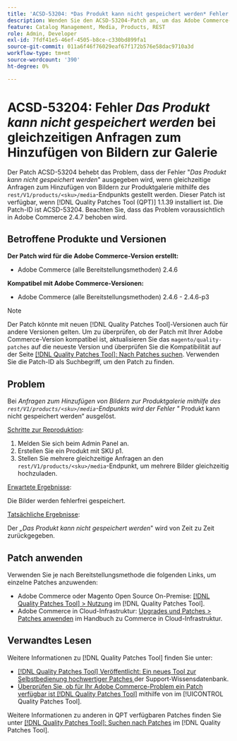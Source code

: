 ```yaml
---
title: 'ACSD-53204: *Das Produkt kann nicht gespeichert werden* Fehler bei gleichzeitigen Anfragen, Bilder zur Galerie hinzuzufügen'
description: Wenden Sie den ACSD-53204-Patch an, um das Adobe Commerce-Problem zu beheben, bei dem der Fehler „Das Produkt kann nicht gespeichert werden“ ausgegeben wird, wenn gleichzeitige Anfragen zum Hinzufügen von Bildern zur Produktgalerie mithilfe des REST/V1/products/&lt;sku&gt;/media-Endpunkts gestellt werden.
feature: Catalog Management, Media, Products, REST
role: Admin, Developer
exl-id: 7fdf41e5-46ef-4505-b8ce-c330bd899fa1
source-git-commit: 011a6f46f76029eaf67f172b576e58dac9710a3d
workflow-type: tm+mt
source-wordcount: '390'
ht-degree: 0%

---
```


# ACSD-53204: Fehler *Das Produkt kann nicht gespeichert werden* bei gleichzeitigen Anfragen zum Hinzufügen von Bildern zur Galerie

Der Patch ACSD-53204 behebt das Problem, dass der Fehler &quot;*Das Produkt kann nicht gespeichert werden*&quot; ausgegeben wird, wenn gleichzeitige Anfragen zum Hinzufügen von Bildern zur Produktgalerie mithilfe des `rest/V1/products/<sku>/media`-Endpunkts gestellt werden. Dieser Patch ist verfügbar, wenn [!DNL Quality Patches Tool (QPT)] 1.1.39 installiert ist. Die Patch-ID ist ACSD-53204. Beachten Sie, dass das Problem voraussichtlich in Adobe Commerce 2.4.7 behoben wird.

## Betroffene Produkte und Versionen

**Der Patch wird für die Adobe Commerce-Version erstellt:**

* Adobe Commerce (alle Bereitstellungsmethoden) 2.4.6

**Kompatibel mit Adobe Commerce-Versionen:**

* Adobe Commerce (alle Bereitstellungsmethoden) 2.4.6 - 2.4.6-p3

>[!NOTE]
>
>Der Patch könnte mit neuen [!DNL Quality Patches Tool]-Versionen auch für andere Versionen gelten. Um zu überprüfen, ob der Patch mit Ihrer Adobe Commerce-Version kompatibel ist, aktualisieren Sie das `magento/quality-patches` auf die neueste Version und überprüfen Sie die Kompatibilität auf der Seite [[!DNL Quality Patches Tool]: Nach Patches suchen](https://experienceleague.adobe.com/tools/commerce-quality-patches/index.html?lang=de). Verwenden Sie die Patch-ID als Suchbegriff, um den Patch zu finden.

## Problem

Bei *Anfragen zum Hinzufügen von Bildern zur Produktgalerie mithilfe des `rest/V1/products/<sku>/media`-Endpunkts wird der Fehler &quot;* Produkt kann nicht gespeichert werden“ ausgelöst.

<u>Schritte zur Reproduktion</u>:

1. Melden Sie sich beim Admin Panel an.
1. Erstellen Sie ein Produkt mit SKU p1.
1. Stellen Sie mehrere gleichzeitige Anfragen an den `rest/V1/products/<sku>/media`-Endpunkt, um mehrere Bilder gleichzeitig hochzuladen.

<u>Erwartete Ergebnisse</u>:

Die Bilder werden fehlerfrei gespeichert.

<u>Tatsächliche Ergebnisse</u>:

Der *„Das Produkt kann nicht gespeichert werden*&quot; wird von Zeit zu Zeit zurückgegeben.

## Patch anwenden

Verwenden Sie je nach Bereitstellungsmethode die folgenden Links, um einzelne Patches anzuwenden:

* Adobe Commerce oder Magento Open Source On-Premise: [[!DNL Quality Patches Tool] > Nutzung](/help/tools/quality-patches-tool/usage.md) im [!DNL Quality Patches Tool].
* Adobe Commerce in Cloud-Infrastruktur: [Upgrades und Patches > Patches anwenden](https://experienceleague.adobe.com/docs/commerce-cloud-service/user-guide/develop/upgrade/apply-patches.html?lang=de) im Handbuch zu Commerce in Cloud-Infrastruktur.

## Verwandtes Lesen

Weitere Informationen zu [!DNL Quality Patches Tool] finden Sie unter:

* [[!DNL Quality Patches Tool] Veröffentlicht: Ein neues Tool zur Selbstbedienung hochwertiger Patches ](https://experienceleague.adobe.com/de/docs/commerce-operations/tools/quality-patches-tool/quality-patches-tool-to-self-serve-quality-patches) der Support-Wissensdatenbank.
* [Überprüfen Sie, ob für Ihr Adobe Commerce-Problem ein Patch verfügbar ist [!DNL Quality Patches Tool]](/help/tools/quality-patches-tool/patches-available-in-qpt/check-patch-for-magento-issue-with-magento-quality-patches.md) mithilfe von im [!UICONTROL Quality Patches Tool].


Weitere Informationen zu anderen in QPT verfügbaren Patches finden Sie unter [[!DNL Quality Patches Tool]: Suchen nach Patches](https://experienceleague.adobe.com/tools/commerce-quality-patches/index.html?lang=de) im [!DNL Quality Patches Tool].
